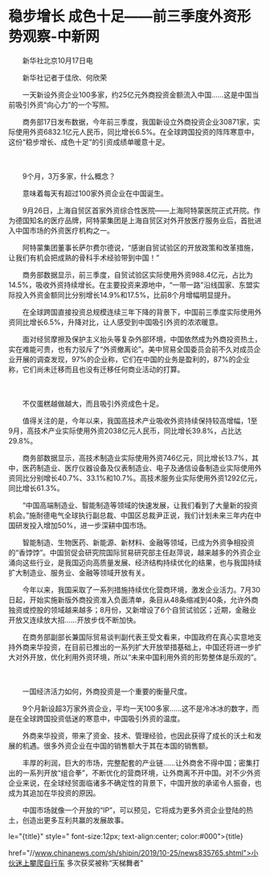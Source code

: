 # 稳步增长 成色十足——前三季度外资形势观察-中新网

　　新华社北京10月17日电

　　新华社记者于佳欣、何欣荣

　　一天新设外资企业100多家，约25亿元外商投资金额流入中国……这是中国当前吸引外资“向心力”的一个写照。

　　商务部17日发布数据，今年前三季度，我国新设立外商投资企业30871家，实际使用外资6832.1亿元人民币，同比增长6.5%。在全球跨国投资的阵阵寒意中，这份“稳步增长、成色十足”的引资成绩单暖意十足。

　　

　　9个月，3万多家，什么概念？

　　意味着每天有超过100家外资企业在中国诞生。

　　9月26日，上海自贸区首家外资综合性医院——上海阿特蒙医院正式开院。作为德国知名的医疗品牌，阿特蒙集团是上海自贸区对外开放医疗服务业后，首批进入中国市场的外资医疗机构之一。

　　阿特蒙集团董事长萨尔费尔德说，“感谢自贸试验区的开放政策和改革措施，让我们有机会把成熟的骨科手术经验带到中国！”

　　商务部数据显示，前三季度，自贸试验区实际使用外资988.4亿元，占比为14.5%，吸收外资持续增长。在主要投资来源地中，“一带一路”沿线国家、东盟实际投入外资金额同比分别增长14.9%和17.5%，比前8个月增幅明显提升。

　　在全球跨国直接投资总规模连续三年下降的背景下，中国前三季度实际使用外资同比增长6.5%，升降对比，让人感受到中国吸引外资的浓浓暖意。

　　面对经贸摩擦及保护主义抬头等复杂外部环境，中国依然成为外商投资热土，实在难能可贵，也有力驳斥了“外资撤离论”。美中贸易全国委员会前不久对成员企业开展的调查发现，97%的企业称，它们在中国的业务是盈利的，87%的企业称，它们尚未迁移而且也没有迁移任何商业活动的打算。

　　

　　不仅蛋糕越做越大，而且吸引外资成色十足。

　　值得关注的是，今年以来，我国高技术产业吸收外资持续保持较高增幅，1至9月，高技术产业实际使用外资2038亿元人民币，同比增长39.8%，占比达29.8%。

　　商务部数据显示，高技术制造业实际使用外资746亿元，同比增长13.7%，其中，医药制造业、医疗仪器设备及仪表制造业、电子及通信设备制造业实际使用外资同比分别增长40.7%、33.1%和10.7%。高技术服务业实际使用外资1292亿元，同比增长61.3%。

　　“中国高端制造业、智能制造等领域的快速发展，让我们看到了大量新的投资机会。”施耐德电气全球执行副总裁、中国区总裁尹正说，我们计划未来三年内在中国研发投入增加50%，进一步深耕中国市场。

　　智能制造、生物医药、新能源、新材料、金融等领域，已成为外资争相投资的“香饽饽”。中国贸促会研究院国际贸易研究部主任赵萍说，越来越多的外资企业涌向这些行业，是我国迈向高质量发展、经济结构持续优化的结果，也与我国持续扩大制造业、服务业、金融等领域开放有关。

　　今年以来，我国采取了一系列措施持续优化营商环境，激发企业活力。7月30日起，开始实施新版外商投资准入负面清单，条目从48条缩减到40条，允许外商独资或控股的领域越来越多；8月份，又新增设了6个自贸试验区；近期，金融业开放又连续放大招……开放步伐不断加快。

　　在商务部副部长兼国际贸易谈判副代表王受文看来，中国政府在真心实意地支持外商来华投资，在目前已推出的一系列扩大开放举措基础上，中国还将进一步扩大对外开放，优化利用外资环境，所以“未来中国利用外资的形势整体是乐观的”。

　　

　　一国经济活力如何，外商投资是一个重要的衡量尺度。

　　9个月新设超3万家外资企业，平均一天100多家……这不是冷冰冰的数字，而是在全球跨国投资低迷的寒意中，中国吸引外资的温度。

　　外商来华投资，带来了资金、技术、管理经验，也因此获得了成长的沃土和发展的机遇。很多外资企业在中国的销售额大于其在本国的销售额。

　　丰厚的利润，巨大的市场，完整配套的产业链……让外商舍不得中国；密集打出的一系列开放“组合拳”，不断优化的营商环境，让外商离不开中国。对不少外资企业来说，在全球经贸面临诸多不确定性的背景下，中国开放的承诺令人振奋，也成为其追加在华投资的原因。

　　中国市场就像一个开放的“IP”，可以预见，它将成为更多外资企业登陆的热土，创造出更多互利共赢的发展故事。

le="{title}" style=" font-size:12px; text-align:center; color:#000">{title}

href="//www.chinanews.com/sh/shipin/2019/10-25/news835765.shtml">小伙迷上攀爬自行车 多次获奖被称“天梯舞者”
